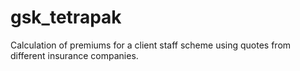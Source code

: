 # gsk_tetrapak
Calculation of premiums for a client staff scheme using quotes from different insurance companies.
